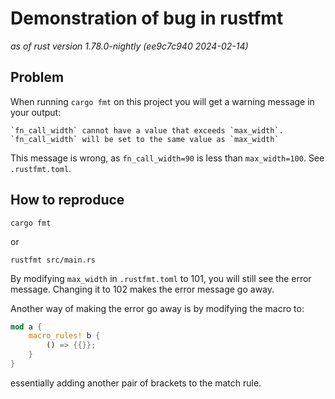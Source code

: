 # Demonstration of bug in rustfmt

*as of rust version 1.78.0-nightly (ee9c7c940 2024-02-14)*

## Problem
When running `cargo fmt` on this project you will get a warning message in your output:
```
`fn_call_width` cannot have a value that exceeds `max_width`. `fn_call_width` will be set to the same value as `max_width`
```
This message is wrong, as `fn_call_width=90` is less than `max_width=100`. See `.rustfmt.toml`.

## How to reproduce
```
cargo fmt
```
or
```
rustfmt src/main.rs
```

By modifying `max_width` in `.rustfmt.toml` to 101, you will still see the error message. Changing it to 102 makes the error message go away.

Another way of making the error go away is by modifying the macro to:
```rs
mod a {
    macro_rules! b {
        () => {{}};
    }
}
```
essentially adding another pair of brackets to the match rule.

